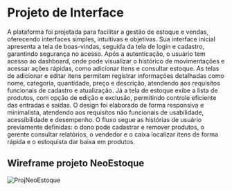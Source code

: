 
# Projeto de Interface

  A plataforma foi projetada para facilitar a gestão de estoque e vendas, oferecendo interfaces simples, intuitivas e objetivas. Sua interface inicial apresenta a tela de boas-vindas, seguida da tela de login e cadastro, garantindo segurança no acesso. Após a autenticação, o usuário tem acesso ao dashboard, onde pode visualizar o histórico de movimentações e acessar ações rápidas, como adicionar itens e consultar estoque.
As telas de adicionar e editar itens permitem registrar informações detalhadas como nome, categoria, quantidade, preço e descrição, atendendo aos requisitos funcionais de cadastro e atualização. Já a tela de estoque exibe a lista de produtos, com opção de edição e exclusão, permitindo controle eficiente das entradas e saídas.
O design foi elaborado de forma responsiva e minimalista, atendendo aos requisitos não funcionais de usabilidade, acessibilidade e desempenho. O fluxo segue as histórias de usuário previamente definidas: o dono pode cadastrar e remover produtos, o gerente consultar relatórios, o vendedor e o caixa localizar itens de forma rápida e o estoquista dar baixa em produtos.


## Wireframe projeto NeoEstoque
![ProjNeoEstoque](https://github.com/user-attachments/assets/867b4ae9-00c5-49ee-9900-4f094495ae2a)
